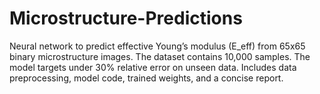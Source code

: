 # Microstructure-Predictions
Neural network to predict effective Young’s modulus (E_eff) from 65x65 binary microstructure images. The dataset contains 10,000 samples. The model targets under 30% relative error on unseen data. Includes data preprocessing, model code, trained weights, and a concise report.
